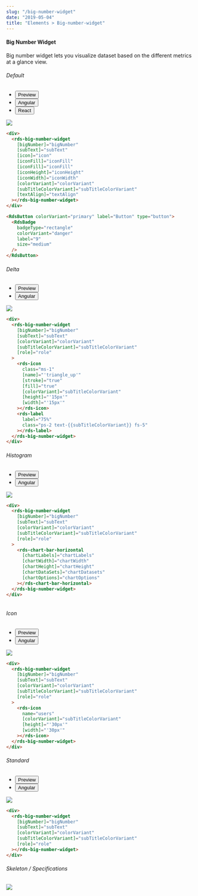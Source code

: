 ```yaml
---
slug: "/big-number-widget"
date: "2019-05-04"
title: "Elements > Big-number-widget"
---
```


<!-- CSS only -->
<link href="https://cdn.jsdelivr.net/npm/bootstrap@5.1.3/dist/css/bootstrap.min.css" rel="stylesheet" integrity="sha384-1BmE4kWBq78iYhFldvKuhfTAU6auU8tT94WrHftjDbrCEXSU1oBoqyl2QvZ6jIW3" crossorigin="anonymous">
<link rel="stylesheet" href="../../../../../../../raaghu/src/assets/css/style-elements.css">
<link rel="stylesheet" href="../../../../../../../raaghu/src/assets/css/main.css">

#### Big Number Widget

<p class="">Big number widget lets you visualize dataset based on the different metrics at a glance view.</p>

<!-- Default -->
<section class="py-4">
    <h6>Default</h6>
    <div class="py-3">
      <div class="cust-tabs">
        <ul class="nav nav-tabs" id="myTab" role="tablist">
          <li class="nav-item" role="presentation">
            <button class="nav-link active" id="PreviewBasic-tab" data-bs-toggle="tab" data-bs-target="#PreviewBasic" type="button" role="tab" aria-controls="PreviewBasic" aria-selected="true">Preview </button>
          </li>
          <li class="nav-item" role="presentation">
            <button class="nav-link" id="AngularBasic-tab" data-bs-toggle="tab" data-bs-target="#AngularBasic" type="button" role="tab" aria-controls="AngularBasic" aria-selected="false"><i class="bi bi-code-slash" style="font-size:1.0rem"></i>Angular</button>
          </li>
          <li class="nav-item" role="presentation">
            <button class="nav-link" id="ReactDefault-tab" data-bs-toggle="tab" data-bs-target="#ReactDefault" type="button" role="tab" aria-controls="ReactDefault" aria-selected="false"><i class="bi bi-code-slash" style="font-size:1.0rem"></i>React</button>
          </li>
        </ul>
      </div>
      <div class="tab-content card border" id="myTabContent">
        <div class="tab-pane fade show active" id="PreviewBasic" role="tabpanel" aria-labelledby="PreviewBasic-tab">
         <div class="contents  p-5">
              <div class="row">
            <div class="col-md-12">
            <img src="/images/big-number-widget.png" class="img-fluid">
            </div>
            </div>
     </div>
                       
  </div>
        <div class="tab-pane fade show" id="AngularBasic" role="tabpanel" aria-labelledby="AngularBasic-tab">
          <div class="contents bg-code">
<div class="row m-0">

```html
<div>
  <rds-big-number-widget
    [bigNumber]="bigNumber"
    [subText]="subText"
    [icon]="icon"
    [iconFill]="iconFill"
    [iconFill]="iconFill"
    [iconHeight]="iconHeight"
    [iconWidth]="iconWidth"
    [colorVariant]="colorVariant"
    [subTitleColorVariant]="subTitleColorVariant"
    [textAlign]="textAlign"
  ></rds-big-number-widget>
</div>

```
</div>
</div>
  </div>
       <!-- React start -->
             <div class="tab-pane fade show" id="ReactDefault" role="tabpanel" aria-labelledby="ReactDefault-tab">
          <div class="contents bg-code">
<div class="row m-0">

```html
<RdsButton colorVariant="primary" label="Button" type="button">
  <RdsBadge
    badgeType="rectangle"
    colorVariant="danger"
    label="9"
    size="medium"
  />
</RdsButton>
```

</div>
          </div>
        </div>
        <!-- React end -->
        </div>
      </div>
    </div>
  </section>

<!-- Delta -->

<section class="py-4">
    <h6>Delta</h6>
    <div class="py-3">
      <div class="cust-tabs">
        <ul class="nav nav-tabs" id="myTab" role="tablist">
          <li class="nav-item" role="presentation">
            <button class="nav-link active" id="PreviewDelta-tab" data-bs-toggle="tab" data-bs-target="#PreviewDelta" type="button" role="tab" aria-controls="PreviewDelta" aria-selected="true">Preview </button>
          </li>
          <li class="nav-item" role="presentation">
            <button class="nav-link" id="AngularDelta-tab" data-bs-toggle="tab" data-bs-target="#AngularDelta" type="button" role="tab" aria-controls="AngularDelta" aria-selected="false"><i class="bi bi-code-slash" style="font-size:1.0rem"></i>Angular</button>
          </li>
        </ul>
      </div>
      <div class="tab-content card border" id="myTabContent">
        <div class="tab-pane fade show active" id="PreviewDelta" role="tabpanel" aria-labelledby="PreviewDelta-tab">
         <div class="contents  p-5">
              <div class="row">
            <div class="col-md-12">
            <img src="/images/big-number-widget-delta.png" class="img-fluid">
            </div>
            </div>
     </div>
                       
  </div>
        <div class="tab-pane fade show" id="AngularDelta" role="tabpanel" aria-labelledby="AngularDelta-tab">
          <div class="contents bg-code">
<div class="row m-0">

```html
<div>
  <rds-big-number-widget
    [bigNumber]="bigNumber"
    [subText]="subText"
    [colorVariant]="colorVariant"
    [subTitleColorVariant]="subTitleColorVariant"
    [role]="role"
  >
    <rds-icon
      class="ms-1"
      [name]="'triangle_up'"
      [stroke]="true"
      [fill]="true"
      [colorVariant]="subTitleColorVariant"
      [height]="'15px'"
      [width]="'15px'"
    ></rds-icon>
    <rds-label
      label="75%"
      class="ps-2 text-{{subTitleColorVariant}} fs-5"
    ></rds-label>
  </rds-big-number-widget>
</div>


```
</div>
</div>
  </div>
        </div>
      </div>
    </div>
  </section>

<!-- Histogram -->

<section class="py-4">
    <h6>Histogram</h6>
    <div class="py-3">
      <div class="cust-tabs">
        <ul class="nav nav-tabs" id="myTab" role="tablist">
          <li class="nav-item" role="presentation">
            <button class="nav-link active" id="PreviewHistogram-tab" data-bs-toggle="tab" data-bs-target="#PreviewHistogram" type="button" role="tab" aria-controls="PreviewHistogram" aria-selected="true">Preview </button>
          </li>
          <li class="nav-item" role="presentation">
            <button class="nav-link" id="AngularHistogram-tab" data-bs-toggle="tab" data-bs-target="#AngularHistogram" type="button" role="tab" aria-controls="AngularHistogram" aria-selected="false"><i class="bi bi-code-slash" style="font-size:1.0rem"></i>Angular</button>
          </li>
        </ul>
      </div>
      <div class="tab-content card border" id="myTabContent">
        <div class="tab-pane fade show active" id="PreviewHistogram" role="tabpanel" aria-labelledby="PreviewHistogram-tab">
         <div class="contents  p-5">
              <div class="row">
            <div class="col-md-12">
            <img src="/images/big-number-widget-histogram.png" class="img-fluid">
            </div>
            </div>
     </div>
                       
  </div>
        <div class="tab-pane fade show" id="AngularHistogram" role="tabpanel" aria-labelledby="AngularHistogram-tab">
          <div class="contents bg-code">
<div class="row m-0">

```html
<div>
  <rds-big-number-widget
    [bigNumber]="bigNumber"
    [subText]="subText"
    [colorVariant]="colorVariant"
    [subTitleColorVariant]="subTitleColorVariant"
    [role]="role"
  >
    <rds-chart-bar-horizontal
      [chartLabels]="chartLabels"
      [chartWidth]="chartWidth"
      [chartHeight]="chartHeight"
      [chartDataSets]="chartDatasets"
      [chartOptions]="chartOptions"
    ></rds-chart-bar-horizontal>
  </rds-big-number-widget>
</div>



```
</div>
</div>
  </div>
        </div>
      </div>
    </div>
  </section>

<!-- Icon -->

<section class="py-4">
    <h6>Icon</h6>
    <div class="py-3">
      <div class="cust-tabs">
        <ul class="nav nav-tabs" id="myTab" role="tablist">
          <li class="nav-item" role="presentation">
            <button class="nav-link active" id="PreviewIcon-tab" data-bs-toggle="tab" data-bs-target="#PreviewIcon" type="button" role="tab" aria-controls="PreviewIcon" aria-selected="true">Preview </button>
          </li>
          <li class="nav-item" role="presentation">
            <button class="nav-link" id="AngularIcon-tab" data-bs-toggle="tab" data-bs-target="#AngularIcon" type="button" role="tab" aria-controls="AngularIcon" aria-selected="false"><i class="bi bi-code-slash" style="font-size:1.0rem"></i>Angular</button>
          </li>
        </ul>
      </div>
      <div class="tab-content card border" id="myTabContent">
        <div class="tab-pane fade show active" id="PreviewIcon" role="tabpanel" aria-labelledby="PreviewIcon-tab">
         <div class="contents  p-5">
              <div class="row">
            <div class="col-md-12">
            <img src="/images/big-number-widget-icon.png" class="img-fluid">
            </div>
            </div>
     </div>
                       
  </div>
        <div class="tab-pane fade show" id="AngularIcon" role="tabpanel" aria-labelledby="AngularIcon-tab">
          <div class="contents bg-code">
<div class="row m-0">

```html
<div>
  <rds-big-number-widget
    [bigNumber]="bigNumber"
    [subText]="subText"
    [colorVariant]="colorVariant"
    [subTitleColorVariant]="subTitleColorVariant"
    [role]="role"
  >
    <rds-icon
      name="users"
      [colorVariant]="subTitleColorVariant"
      [height]="'30px'"
      [width]="'30px'"
    ></rds-icon>
  </rds-big-number-widget>
</div>
```
</div>
</div>
  </div>
        </div>
      </div>
    </div>
  </section>

<!-- Standard -->

<section class="py-4">
    <h6>Standard</h6>
    <div class="py-3">
      <div class="cust-tabs">
        <ul class="nav nav-tabs" id="myTab" role="tablist">
          <li class="nav-item" role="presentation">
            <button class="nav-link active" id="PreviewStandard-tab" data-bs-toggle="tab" data-bs-target="#PreviewStandard" type="button" role="tab" aria-controls="PreviewStandard" aria-selected="true">Preview </button>
          </li>
          <li class="nav-item" role="presentation">
            <button class="nav-link" id="AngularStandard-tab" data-bs-toggle="tab" data-bs-target="#AngularStandard" type="button" role="tab" aria-controls="AngularStandard" aria-selected="false"><i class="bi bi-code-slash" style="font-size:1.0rem"></i>Angular</button>
          </li>
        </ul>
      </div>
      <div class="tab-content card border" id="myTabContent">
        <div class="tab-pane fade show active" id="PreviewStandard" role="tabpanel" aria-labelledby="PreviewStandard-tab">
         <div class="contents  p-5">
              <div class="row">
            <div class="col-md-12">
            <img src="/images/big-number-widget-standard.png" class="img-fluid">
            </div>
            </div>
     </div>
                       
  </div>
        <div class="tab-pane fade show" id="AngularStandard" role="tabpanel" aria-labelledby="AngularStandard-tab">
          <div class="contents bg-code">
<div class="row m-0">

```html
<div>
  <rds-big-number-widget
    [bigNumber]="bigNumber"
    [subText]="subText"
    [colorVariant]="colorVariant"
    [subTitleColorVariant]="subTitleColorVariant"
    [role]="role"
  ></rds-big-number-widget>
</div>
```
</div>
</div>
  </div>
        </div>
      </div>
    </div>
  </section>


###### Skeleton / Specifications 

<div class="py-3">
 <div class="card border p-5">
  <div class="row">
      <div class="col-md-12">
        <img src="/images/big-number-widget-skeleton.png" class="img-fluid">
     </div>
   </div>
   </div>
 </div>
</div>

<!-- JavaScript Bundle with Popper -->
<script src="https://cdn.jsdelivr.net/npm/bootstrap@5.1.3/dist/js/bootstrap.bundle.min.js" integrity="sha384-ka7Sk0Gln4gmtz2MlQnikT1wXgYsOg+OMhuP+IlRH9sENBO0LRn5q+8nbTov4+1p" crossorigin="anonymous"></script>

   